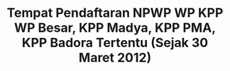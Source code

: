 ---
id: 26
title: Tempat Pendaftaran NPWP WP KPP WP Besar, KPP Madya, KPP PMA, KPP Badora Tertentu (Sejak 30 Maret 2012)
linkurl: https://drive.google.com/open?id=1pxSdzbMHea2r8gSET1MzfF9NjYq5R-qqMtHUPXcH64w
fitur: resume
category: kup
topik: NPWP dan PKP
subtopik: Tempat pendaftaran WP Tertentu
type: word
tgl: 11 Desember 2019
---